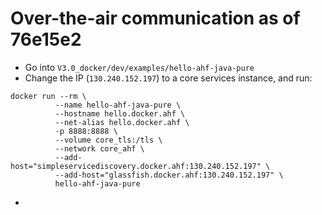 Over-the-air communication as of 76e15e2
========================================

 * Go into `V3.0_docker/dev/examples/hello-ahf-java-pure`
 * Change the IP (`130.240.152.197`) to a core services instance, and run:
 ```
 docker run --rm \
           --name hello-ahf-java-pure \
           --hostname hello.docker.ahf \
           --net-alias hello.docker.ahf \
           -p 8888:8888 \
           --volume core_tls:/tls \
           --network core_ahf \
           --add-host="simpleservicediscovery.docker.ahf:130.240.152.197" \
           --add-host="glassfish.docker.ahf:130.240.152.197" \
           hello-ahf-java-pure
 ```
 * 
